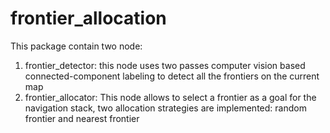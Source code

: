 # frontier_allocation

This package contain two node:

1. frontier_detector: this node uses two passes computer vision based connected-component labeling to detect all the frontiers on the current map
2. frontier_allocator: This node allows to select a frontier as a goal for the navigation stack, two allocation strategies are implemented: random frontier and nearest frontier
